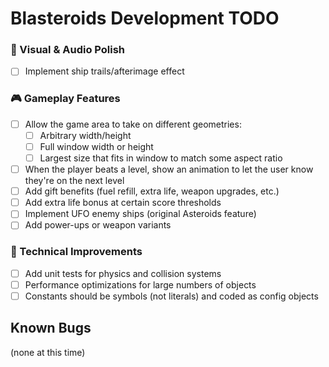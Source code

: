# Blasteroids Development TODO

### 🎨 Visual & Audio Polish

- [ ] Implement ship trails/afterimage effect

### 🎮 Gameplay Features

- [ ] Allow the game area to take on different geometries:
    - [ ] Arbitrary width/height
    - [ ] Full window width or height
    - [ ] Largest size that fits in window to match some aspect ratio
- [ ] When the player beats a level, show an animation to let the user know they're on the next level
- [ ] Add gift benefits (fuel refill, extra life, weapon upgrades, etc.)
- [ ] Add extra life bonus at certain score thresholds
- [ ] Implement UFO enemy ships (original Asteroids feature)
- [ ] Add power-ups or weapon variants

### 🔧 Technical Improvements

- [ ] Add unit tests for physics and collision systems
- [ ] Performance optimizations for large numbers of objects
- [ ] Constants should be symbols (not literals) and coded as config objects

## Known Bugs

(none at this time)
